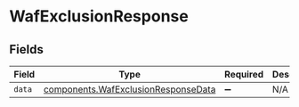 # WafExclusionResponse


## Fields

| Field                                                                                             | Type                                                                                              | Required                                                                                          | Description                                                                                       |
| ------------------------------------------------------------------------------------------------- | ------------------------------------------------------------------------------------------------- | ------------------------------------------------------------------------------------------------- | ------------------------------------------------------------------------------------------------- |
| `data`                                                                                            | [components.WafExclusionResponseData](../../../sdk/models/components/wafexclusionresponsedata.md) | :heavy_minus_sign:                                                                                | N/A                                                                                               |